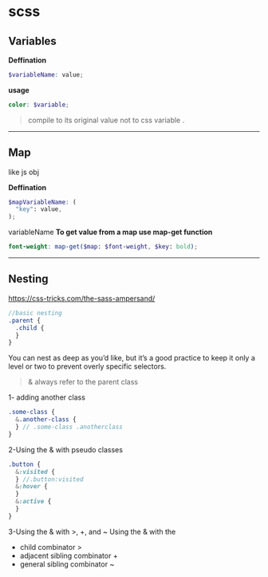 # scss

## **Variables**

**Deffination**

```scss
$variableName: value;
```

**usage**

```scss
color: $variable;
```

> compile to its original value not to css variable .

---

## **Map**

like js obj

**Deffination**

```scss
$mapVariableName: (
  "key": value,
);
```

variableName
**To get value from a map use map-get function**

```scss
font-weight: map-get($map: $font-weight, $key: bold);
```

---

## **Nesting**

https://css-tricks.com/the-sass-ampersand/

```scss
//basic nesting
.parent {
  .child {
  }
}
```

You can nest as deep as you’d like, but it’s a good practice to keep it only a level or two to prevent overly specific selectors.

> & always refer to the parent class

1- adding another class

```scss
.some-class {
  &.another-class {
  } // .some-class .anotherclass
}
```

2-Using the & with pseudo classes

```scss
.button {
  &:visited {
  } //.button:visited
  &:hover {
  }
  &:active {
  }
}
```

3-Using the & with >, +, and ~
Using the & with the

- child combinator >
- adjacent sibling combinator +
- general sibling combinator ~
